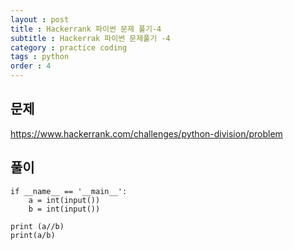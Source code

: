 ```yaml
---
layout : post
title : Hackerrank 파이썬 문제 풀기-4
subtitle : Hackerrak 파이썬 문제풀기 -4
category : practice coding
tags : python
order : 4
---
```


## 문제 
https://www.hackerrank.com/challenges/python-division/problem


## 풀이
~~~
if __name__ == '__main__':
    a = int(input())
    b = int(input())

print (a//b)
print(a/b)

~~~
